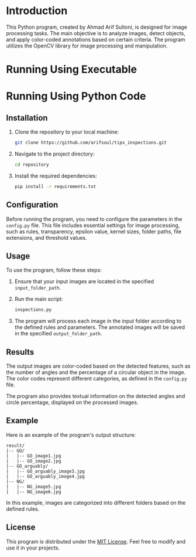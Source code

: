 # Introduction

This Python program, created by Ahmad Arif Sultoni, is designed for image processing tasks. The main objective is to analyze images, detect objects, and apply color-coded annotations based on certain criteria. The program utilizes the OpenCV library for image processing and manipulation.

# Running Using Executable


# Running Using Python Code

## Installation

1. Clone the repository to your local machine:

   ```bash
   git clone https://github.com/arifsoul/tips_inspections.git
   ```

2. Navigate to the project directory:

   ```bash
   cd repository
   ```

3. Install the required dependencies:

   ```bash
   pip install -r requirements.txt
   ```

## Configuration

Before running the program, you need to configure the parameters in the `config.py` file. This file includes essential settings for image processing, such as rules, transparency, epsilon value, kernel sizes, folder paths, file extensions, and threshold values.

## Usage

To use the program, follow these steps:

1. Ensure that your input images are located in the specified `input_folder_path`.

2. Run the main script:

   ```bash
   inspections.py
   ```

3. The program will process each image in the input folder according to the defined rules and parameters. The annotated images will be saved in the specified `output_folder_path`.

## Results

The output images are color-coded based on the detected features, such as the number of angles and the percentage of a circular object in the image. The color codes represent different categories, as defined in the `config.py` file.

The program also provides textual information on the detected angles and circle percentage, displayed on the processed images.

## Example

Here is an example of the program's output structure:

```
result/
|-- GO/
|   |-- GO_image1.jpg
|   |-- GO_image2.jpg
|-- GO_arguably/
|   |-- GO_arguably_image3.jpg
|   |-- GO_arguably_image4.jpg
|-- NG/
|   |-- NG_image5.jpg
|   |-- NG_image6.jpg
```

In this example, images are categorized into different folders based on the defined rules.

## License

This program is distributed under the [MIT License](LICENSE). Feel free to modify and use it in your projects.

